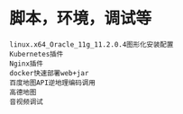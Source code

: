 # 脚本，环境，调试等

```
linux.x64_Oracle_11g_11.2.0.4图形化安装配置
Kubernetes插件
Nginx插件
docker快速部署web+jar
百度地图API逆地理编码调用
高德地图
音视频调试
```
